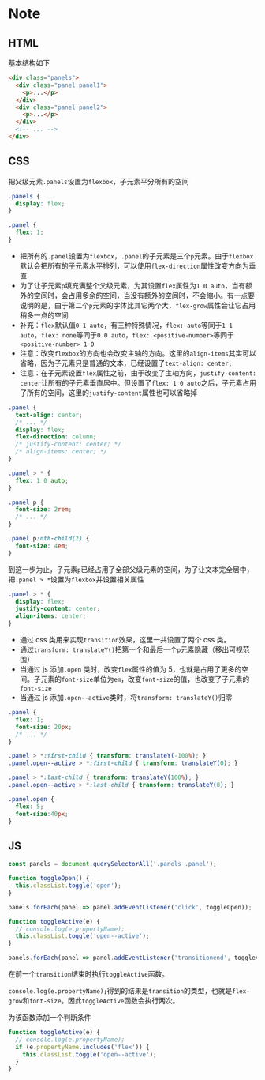Note
===

HTML
---

基本结构如下

```html
<div class="panels">
  <div class="panel panel1">
    <p>...</p>
  </div>
  <div class="panel panel2">
    <p>...</p>
  </div>
  <!-- ... -->
</div>
```

CSS
---

把父级元素`.panels`设置为`flexbox`，子元素平分所有的空间

```css
.panels {
  display: flex;
}

.panel {
  flex: 1;
}
```

+ 把所有的`.panel`设置为`flexbox`，`.panel`的子元素是三个`p`元素。由于`flexbox`默认会把所有的子元素水平排列，可以使用`flex-direction`属性改变方向为垂直
+ 为了让子元素`p`填充满整个父级元素，为其设置`flex`属性为`1 0 auto`，当有额外的空间时，会占用多余的空间，当没有额外的空间时，不会缩小。有一点要说明的是，由于第二个`p`元素的字体比其它两个大，`flex-grow`属性会让它占用稍多一点的空间
+ 补充：`flex`默认值`0 1 auto`，有三种特殊情况，`flex: auto`等同于`1 1 auto`，`flex: none`等同于`0 0 auto`，`flex: <positive-number>`等同于`<positive-number> 1 0`
+ 注意：改变`flexbox`的方向也会改变主轴的方向。这里的`align-items`其实可以省略，因为子元素只是普通的文本，已经设置了`text-align: center;`
+ 注意：在子元素设置`flex`属性之前，由于改变了主轴方向，`justify-content: center`让所有的子元素垂直居中。但设置了`flex: 1 0 auto`之后，子元素占用了所有的空间，这里的`justify-content`属性也可以省略掉

```css
.panel {
  text-align: center;
  /* ... */
  display: flex;
  flex-direction: column;
  /* justify-content: center; */
  /* align-items: center; */
}

.panel > * {
  flex: 1 0 auto;
}

.panel p {
  font-size: 2rem;
  /* ... */
}

.panel p:nth-child(2) {
  font-size: 4em;
}
```

到这一步为止，子元素`p`已经占用了全部父级元素的空间，为了让文本完全居中，把`.panel > *`设置为`flexbox`并设置相关属性

```css
.panel > * {
  display: flex;
  justify-content: center;
  align-items: center;
}
```

+ 通过 css 类用来实现`transition`效果，这里一共设置了两个 css 类。
+ 通过`transform: translateY()`把第一个和最后一个`p`元素隐藏（移出可视范围）
+ 当通过 js 添加`.open` 类时，改变`flex`属性的值为 5，也就是占用了更多的空间。子元素的`font-size`单位为`em`，改变`font-size`的值，也改变了子元素的`font-size`
+ 当通过 js 添加`.open--active`类时，将`transform: translateY()`归零

```css
.panel {
  flex: 1;
  font-size: 20px;
  /* ... */
}

.panel > *:first-child { transform: translateY(-100%); }
.panel.open--active > *:first-child { transform: translateY(0); }

.panel > *:last-child { transform: translateY(100%); }
.panel.open--active > *:last-child { transform: translateY(0); }

.panel.open {
  flex: 5;
  font-size:40px;
}
```

JS
---

```js
const panels = document.querySelectorAll('.panels .panel');

function toggleOpen() {
  this.classList.toggle('open');
}

panels.forEach(panel => panel.addEventListener('click', toggleOpen));
```

```js
function toggleActive(e) {
  // console.log(e.propertyName);
  this.classList.toggle('open--active');
}

panels.forEach(panel => panel.addEventListener('transitionend', toggleActive));
```

在前一个`transition`结束时执行`toggleActive`函数。

`console.log(e.propertyName);`得到的结果是`transition`的类型，也就是`flex-grow`和`font-size`。因此`toggleActive`函数会执行两次。

为该函数添加一个判断条件

```js
function toggleActive(e) {
  // console.log(e.propertyName);
  if (e.propertyName.includes('flex')) {
    this.classList.toggle('open--active');
  }
}
```
